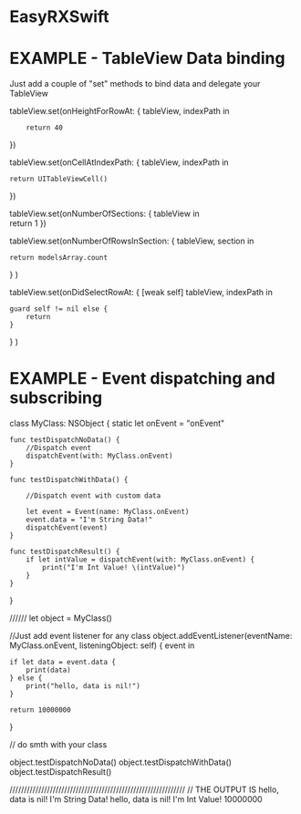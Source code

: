 # EasyRXSwift

# EXAMPLE  - TableView Data binding 

Just add a couple of "set" methods to bind data and delegate your TableView

tableView.set(onHeightForRowAt: {
        tableView, indexPath in

        return 40
})

tableView.set(onCellAtIndexPath: {
    tableView, indexPath in

    return UITableViewCell()
})

tableView.set(onNumberOfSections: {
    tableView in            
    return 1
})

tableView.set(onNumberOfRowsInSection: {
    tableView, section in

    return modelsArray.count
}
)

tableView.set(onDidSelectRowAt: { [weak self]
    tableView, indexPath in

    guard self != nil else {
        return
    }
}
)


# EXAMPLE  - Event dispatching and subscribing

class MyClass: NSObject {
    static let onEvent = "onEvent"

    func testDispatchNoData() {
        //Dispatch event
        dispatchEvent(with: MyClass.onEvent)
    }

    func testDispatchWithData() {

        //Dispatch event with custom data

        let event = Event(name: MyClass.onEvent)
        event.data = "I'm String Data!"
        dispatchEvent(event)
    }

    func testDispatchResult() {
        if let intValue = dispatchEvent(with: MyClass.onEvent) {
            print("I'm Int Value! \(intValue)")
        }
    }

}
   
//////
let object = MyClass()

//Just add event listener for any class
object.addEventListener(eventName: MyClass.onEvent, listeningObject: self) {
    event in

    if let data = event.data {
        print(data)
    } else {
        print("hello, data is nil!")
    }

    return 10000000
}

// do smth with your class

object.testDispatchNoData()
object.testDispatchWithData()
object.testDispatchResult()

/////////////////////////////////////////////////////////////
// THE OUTPUT IS 
hello, data is nil!
I'm String Data!
hello, data is nil!
I'm Int Value! 10000000

    
